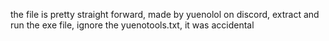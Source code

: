 the file is pretty straight forward,
made by yuenolol on discord,
extract and run the exe file, ignore the yuenotools.txt, it was accidental
